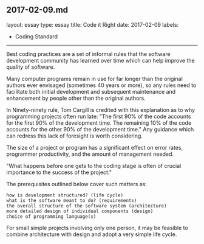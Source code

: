 2017-02-09.md
---
layout: essay
type: essay
title: Code it Right
date: 2017-02-09
labels:
  - Coding Standard
---



Best coding practices are a set of informal rules that the software development community has learned over time which can help improve the quality of software.

Many computer programs remain in use for far longer than the original authors ever envisaged (sometimes 40 years or more), so any rules need to facilitate both initial development and subsequent maintenance and enhancement by people other than the original authors.

In Ninety-ninety rule, Tom Cargill is credited with this explanation as to why programming projects often run late: "The first 90% of the code accounts for the first 90% of the development time. The remaining 10% of the code accounts for the other 90% of the development time." Any guidance which can redress this lack of foresight is worth considering.

The size of a project or program has a significant effect on error rates, programmer productivity, and the amount of management needed.

"What happens before one gets to the coding stage is often of crucial importance to the success of the project."

The prerequisites outlined below cover such matters as:

    how is development structured? (life cycle)
    what is the software meant to do? (requirements)
    the overall structure of the software system (architecture)
    more detailed design of individual components (design)
    choice of programming language(s)

For small simple projects involving only one person, it may be feasible to combine architecture with design and adopt a very simple life cycle.